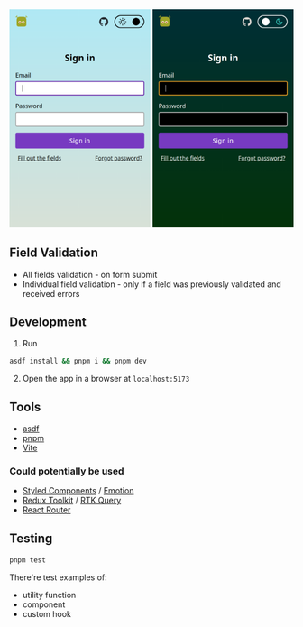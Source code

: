 <div>
  <img width="250" src="./docs/light.png" alt="Light Theme" />
  <img width="250" src="./docs/dark.png" alt="Dark Theme" />
</div>

## Field Validation

- All fields validation - on form submit
- Individual field validation - only if a field was previously validated and received errors

## Development

1. Run

```bash
asdf install && pnpm i && pnpm dev
```

2. Open the app in a browser at `localhost:5173`

## Tools

- [asdf](https://asdf-vm.com/)
- [pnpm](https://pnpm.io/)
- [Vite](https://v4.vite.dev/)

### Could potentially be used

- [Styled Components](https://styled-components.com/) / [Emotion](https://emotion.sh/)
- [Redux Toolkit](https://redux-toolkit.js.org/) / [RTK Query](https://redux-toolkit.js.org/rtk-query/overview)
- [React Router](https://reactrouter.com/)

## Testing

```bash
pnpm test
```

There're test examples of:

- utility function
- component
- custom hook
